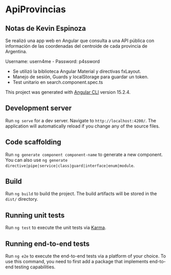 # ApiProvincias

## Notas de Kevin Espinoza
Se realizó una app web en Angular que consulta a una API pública con información
de las coordenadas del centroide de cada provincia de Argentina.

Username: usern4me -
Password: p4ssword

- Se utilizó la biblioteca Angular Material y directivas fxLayout.
- Manejo de sesión, Guards y localStorage para guardar un token.
- Test unitario en search.component.spec.ts

This project was generated with [Angular CLI](https://github.com/angular/angular-cli) version 15.2.4.

## Development server

Run `ng serve` for a dev server. Navigate to `http://localhost:4200/`. The application will automatically reload if you change any of the source files.

## Code scaffolding

Run `ng generate component component-name` to generate a new component. You can also use `ng generate directive|pipe|service|class|guard|interface|enum|module`.

## Build

Run `ng build` to build the project. The build artifacts will be stored in the `dist/` directory.

## Running unit tests

Run `ng test` to execute the unit tests via [Karma](https://karma-runner.github.io).

## Running end-to-end tests

Run `ng e2e` to execute the end-to-end tests via a platform of your choice. To use this command, you need to first add a package that implements end-to-end testing capabilities.
